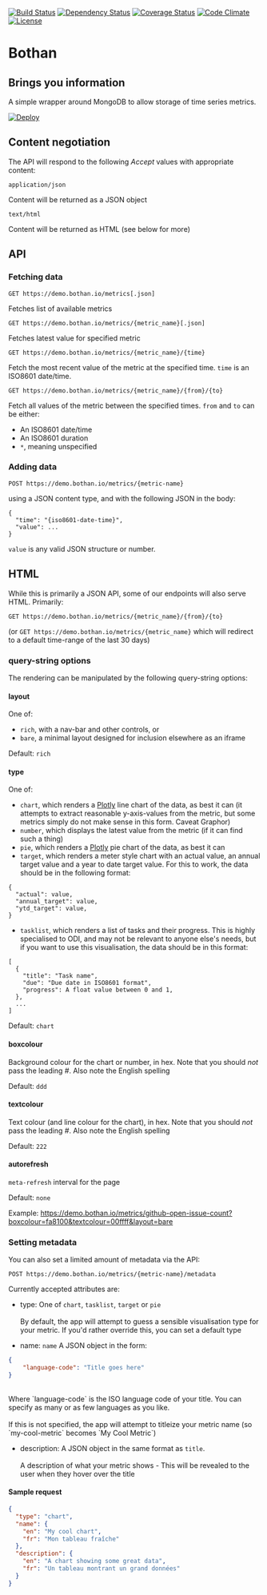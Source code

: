 [![Build Status](http://img.shields.io/travis/theodi/bothan.svg?style=flat-square)](https://travis-ci.org/theodi/bothan)
[![Dependency Status](http://img.shields.io/gemnasium/theodi/bothan.svg?style=flat-square)](https://gemnasium.com/theodi/bothan)
[![Coverage Status](http://img.shields.io/coveralls/theodi/bothan.svg?style=flat-square)](https://coveralls.io/r/theodi/bothan)
[![Code Climate](http://img.shields.io/codeclimate/github/theodi/bothan.svg?style=flat-square)](https://codeclimate.com/github/theodi/bothan)
[![License](http://img.shields.io/:license-mit-blue.svg?style=flat-square)](http://theodi.mit-license.org)

# Bothan

## Brings you information

A simple wrapper around MongoDB to allow storage of time series metrics.

[![Deploy](https://www.herokucdn.com/deploy/button.svg)](https://heroku.com/deploy)

## Content negotiation

The API will respond to the following _Accept_ values with appropriate content:

`application/json`

Content will be returned as a JSON object

`text/html`

Content will be returned as HTML (see below for more)

## API

### Fetching data

```
GET https://demo.bothan.io/metrics[.json]
```

Fetches list of available metrics

```
GET https://demo.bothan.io/metrics/{metric_name}[.json]
```

Fetches latest value for specified metric

```
GET https://demo.bothan.io/metrics/{metric_name}/{time}
```

Fetch the most recent value of the metric at the specified time. `time` is an ISO8601 date/time.

```
GET https://demo.bothan.io/metrics/{metric_name}/{from}/{to}
```

Fetch all values of the metric between the specified times. `from` and `to` can be either:

 * An ISO8601 date/time
 * An ISO8601 duration
 * `*`, meaning unspecified

### Adding data

```
POST https://demo.bothan.io/metrics/{metric-name}
```

using a JSON content type, and with the following JSON in the body:

```
{
  "time": "{iso8601-date-time}",
  "value": ...
}
```

`value` is any valid JSON structure or number.

## HTML

While this is primarily a JSON API, some of our endpoints will also serve HTML. Primarily:

```
GET https://demo.bothan.io/metrics/{metric_name}/{from}/{to}
```

(or `GET https://demo.bothan.io/metrics/{metric_name}` which will redirect to a default time-range of the last 30 days)

### query-string options

The rendering can be manipulated by the following query-string options:

#### layout

One of:

  * `rich`, with a nav-bar and other controls, or
  * `bare`, a minimal layout designed for inclusion elsewhere as an iframe

Default: `rich`

#### type

One of:

  * `chart`, which renders a [Plotly](https://plot.ly/javascript/) line chart of the data, as best it can (it attempts to extract reasonable y-axis-values from the metric, but some metrics simply do not make sense in this form. Caveat Graphor)
  * `number`, which displays the latest value from the metric (if it can find such a thing)
  * `pie`, which renders a [Plotly](https://plot.ly/javascript/) pie chart of the data, as best it can
  * `target`, which renders a meter style chart with an actual value, an annual target value and a year to date target value. For this to work, the data should be in the following format:

  ```
  {
    "actual": value,
    "annual_target": value,
    "ytd_target": value,
  }
  ```
  * `tasklist`, which renders a list of tasks and their progress. This is highly specialised to ODI, and may not be relevant to anyone else's needs, but if you want to use this visualisation, the data should be in this format:
  ```
  [
    {
      "title": "Task name",
      "due": "Due date in ISO8601 format",
      "progress": A float value between 0 and 1,
    },
    ...
  ]
  ```

Default: `chart`

#### boxcolour

Background colour for the chart or number, in hex. Note that you should _not_ pass the leading _#_. Also note the English spelling

Default: `ddd`

#### textcolour

Text colour (and line colour for the chart), in hex. Note that you should _not_ pass the leading _#_. Also note the English spelling

Default: `222`

#### autorefresh

`meta-refresh` interval for the page

Default: `none`

Example: https://demo.bothan.io/metrics/github-open-issue-count?boxcolour=fa8100&textcolour=00ffff&layout=bare

### Setting metadata

You can also set a limited amount of metadata via the API:

```
POST https://demo.bothan.io/metrics/{metric-name}/metadata
```

Currently accepted attributes are:

* type: One of `chart`, `tasklist`, `target` or `pie`<br><br>By default, the app will attempt to guess a sensible visualisation type for your metric. If you'd rather override this, you can set a default type

* name:
`name` A JSON object in the form:<br>
```JSON
{
    "language-code": "Title goes here"
}
```
<br>
Where `language-code` is the ISO language code of your title. You can specify as many or as few languages as you like.
<br><br >If this is not specified, the app will attempt to titleize your metric name (so `my-cool-metric` becomes `My Cool Metric`)

* description: A JSON object in the same format as `title`.<br><br>A description of what your metric shows - This will be revealed to the user when they hover over the title

#### Sample request

```JSON
{
  "type": "chart",
  "name": {
    "en": "My cool chart",
    "fr": "Mon tableau fraîche"
  },
  "description": {
    "en": "A chart showing some great data",
    "fr": "Un tableau montrant un grand données"
  }
}

```

